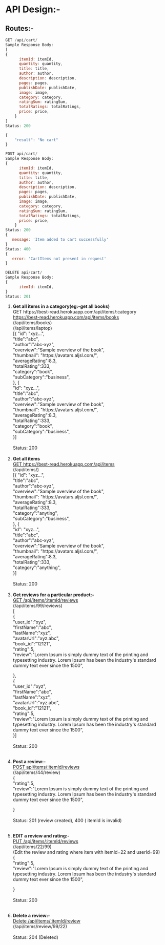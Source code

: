 # API Design:-

## Routes:-

```js
GET /api/cart/
Sample Response Body:
[
{
      itemId: itemId,
      quantity: quantity,
      title: title,
      author: author,
      description: description,
      pages: pages,
      publishDate: publishDate,
      image: image,
      category: category,
      ratingSum: ratingSum,
      totalRatings: totalRatings,
      price: price,
    }
]
Status: 200

{
    "result": "No cart"
}

```

```js
POST api/cart/
Sample Response Body:
{
      itemId: itemId,
      quantity: quantity,
      title: title,
      author: author,
      description: description,
      pages: pages,
      publishDate: publishDate,
      image: image,
      category: category,
      ratingSum: ratingSum,
      totalRatings: totalRatings,
      price: price,
    }
Status: 200
{
   message: 'Item added to cart successfully'
}
Status: 400
{
   error: 'CartItems not present in request'
}

```

```js
DELETE api/cart/
Sample Response Body:
{
      itemId: itemId,
}
Status: 201


```

<ol>
<li><b>Get all items in a category(eg:-get all books)</b></li>
GET https://best-read.herokuapp.com/api/items/:category<br>
<a href='https://best-read.herokuapp.com/api/items/books'>https://best-read.herokuapp.com/api/items/books</a> <br>
(/api/items/books)<br>
(/api/items/laptop)<br>
[{
	"id": "xyz...",<br>
  "title":"abc",<br>
  "author":"abc-xyz",<br>
  "overview":"Sample overview of the book",<br>
  "thumbnail": "https://avatars.aljsl.com/",<br>
  "averageRating":8.3,<br>
  "totalRating":333,<br>
  "category":"book",<br>
  "subCategory":"business",<br>
}, {<br>
	"id": "xyz...",<br>
  "title":"abc",<br> 
  "author":"abc-xyz",<br>
  "overview":"Sample overview of the book",<br>
  "thumbnail": "https://avatars.aljsl.com/",<br>
  "averageRating":8.3,<br>
  "totalRating":333,<br>
  "category":"book",<br>
  "subCategory":"business",<br>
}]<br><br>
Status: 200
<br><br>

<li><b>Get all items</b></li>
<a href='https://best-read.herokuapp.com/api/items'>GET https://best-read.herokuapp.com/api/items</a> <br>
(/api/items/)<br>
[{
	"id": "xyz...",<br>
  "title":"abc",<br>
  "author":"abc-xyz",<br>
  "overview":"Sample overview of the book",<br>
  "thumbnail": "https://avatars.aljsl.com/",<br>
  "averageRating":8.3,<br>
  "totalRating":333,<br>
  "category":"anyting",<br>
  "subCategory":"business",<br>
}, {<br>
	"id": "xyz...",<br>
  "title":"abc",<br> 
  "author":"abc-xyz",<br>
  "overview":"Sample overview of the book",<br>
  "thumbnail": "https://avatars.aljsl.com/",<br>
  "averageRating":8.3,<br>
  "totalRating":333,<br>
  "category":"anything",<br>
}]<br><br>
Status: 200
<br><br>

<li><b>Get reviews for a particular product:-</b></li>
<a href=''>GET /api/items/:itemId/reviews</a> <br>
(/api/items/99/reviews)<br>
[<br>
{<br>
  "user_id":"xyz",<br>
  "firstName":"abc",<br>
  "lastName":"xyz",<br>
  "avatarUrl":"xyz.abc",<br>
  "book_id":"12121",<br>
  "rating":5,<br>
  "review":"Lorem Ipsum is simply dummy text of the printing and <br>typesetting industry. Lorem Ipsum has been the industry's standard <br>dummy text ever since the 1500",<br>

},<br>
{<br>
"user_id":"xyz",<br>
"firstName":"abc",<br>
"lastName":"xyz",<br>
"avatarUrl":"xyz.abc",<br>
"book_id":"12121",<br>
"rating":5,<br>
"review":"Lorem Ipsum is simply dummy text of the printing and <br>typesetting industry. Lorem Ipsum has been the industry's standard <br>dummy text ever since the 1500",<br>
}]
<br><br>
Status: 200
<br><br>

<li><b>Post a review:-</b></li>
<a href=''>POST api/items/:itemId/reviews</a> <br>
(/api/items/44/review)<br>
{
  <!-- "user_id":"xyz", -->
  <!-- <br>"firstName":"abc",<br>
  "lastName":"xyz",<br>
  "avatarUrl":"xyz.abc",<br> -->
  <br>"rating":5,<br>
  "review":"Lorem Ipsum is simply dummy text of the printing and <br>typesetting industry. Lorem Ipsum has been the industry's standard <br>dummy text ever since the 1500",<br>

}
<br><br>
Status: 201 (review created), 400 ( itemId is invalid)
<br><br>

<li><b>EDIT a review and rating:-</b></li>
<a href=''>PUT /api/items/:itemId/reviews</a> <br>
(/api/items/22/99)<br>
(Edit the review and rating where item with itemId=22 and userId=99)<br>
{<br>
  "rating":5,<br>
  "review":"Lorem Ipsum is simply dummy text of the printing and <br>typesetting industry. Lorem Ipsum has been the industry's standard <br>dummy text ever since the 1500",<br>

}
<br><br>
Status: 200
<br><br>

<li><b>Delete a review:-</b></li>
<a href=''>Delete /api/items/:itemId/review</a> <br>
(/api/items/review/99/22)<br>
<br>
Status: 204 (Deleted)<br>
</ol>
